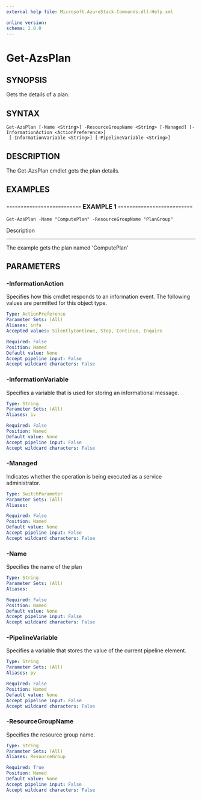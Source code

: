 ```yaml
---
external help file: Microsoft.AzureStack.Commands.dll-Help.xml

online version: 
schema: 2.0.0
---
```


# Get-AzsPlan

## SYNOPSIS
Gets the details of a plan.

## SYNTAX

```
Get-AzsPlan [-Name <String>] -ResourceGroupName <String> [-Managed] [-InformationAction <ActionPreference>]
 [-InformationVariable <String>] [-PipelineVariable <String>]
```

## DESCRIPTION
The Get-AzsPlan cmdlet gets the plan details.

## EXAMPLES

### -------------------------- EXAMPLE 1 --------------------------
```
Get-AzsPlan -Name "ComputePlan" -ResourceGroupName "PlanGroup"
```

Description

-----------

The example gets the plan named 'ComputePlan'

## PARAMETERS

### -InformationAction
Specifies how this cmdlet responds to an information event. The following values are permitted for this object type.

```yaml
Type: ActionPreference
Parameter Sets: (All)
Aliases: infa
Accepted values: SilentlyContinue, Stop, Continue, Inquire

Required: False
Position: Named
Default value: None
Accept pipeline input: False
Accept wildcard characters: False
```

### -InformationVariable
Specifies a variable that is used for storing an informational message.

```yaml
Type: String
Parameter Sets: (All)
Aliases: iv

Required: False
Position: Named
Default value: None
Accept pipeline input: False
Accept wildcard characters: False
```

### -Managed
Indicates whether the operation is being executed as a service administrator.

```yaml
Type: SwitchParameter
Parameter Sets: (All)
Aliases: 

Required: False
Position: Named
Default value: None
Accept pipeline input: False
Accept wildcard characters: False
```

### -Name
Specifies the name of the plan

```yaml
Type: String
Parameter Sets: (All)
Aliases: 

Required: False
Position: Named
Default value: None
Accept pipeline input: False
Accept wildcard characters: False
```

### -PipelineVariable
Specifies a variable that stores the value of the current pipeline element.

```yaml
Type: String
Parameter Sets: (All)
Aliases: pv

Required: False
Position: Named
Default value: None
Accept pipeline input: False
Accept wildcard characters: False
```

### -ResourceGroupName
Specifies the resource group name.

```yaml
Type: String
Parameter Sets: (All)
Aliases: ResourceGroup

Required: True
Position: Named
Default value: None
Accept pipeline input: False
Accept wildcard characters: False
```



